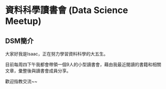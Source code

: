 # 資料科學讀書會 (Data Science Meetup)
## DSM簡介

大家好我是Isaac，正在努力學習資料科學的大五生。

目前每周四下午我都會帶領一個9人的小型讀書會，藉由我最近閱讀的書籍和相關文章，彙整後與讀書會成員分享。

歡迎指教交流~~
